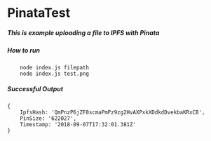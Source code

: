 # PinataTest
##### This is example uploading a file to IPFS with Pinata
##### How to run

```
    node index.js filepath 
    node index.js test.png 

```

##### Successful Output

```
{
    IpfsHash: 'QmPnzP6jZF8scmaPmPz9zg2HvAXPxkXDdkdDvekbaKRxCB',
    PinSize: '622027',
    Timestamp: '2018-09-07T17:32:01.381Z' 
}

```